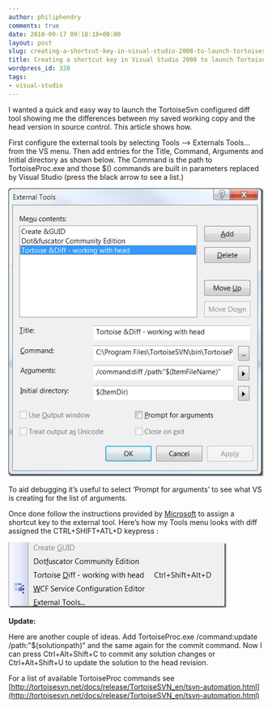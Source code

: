 ```yaml
---
author: philiphendry
comments: true
date: 2010-09-17 09:18:18+00:00
layout: post
slug: creating-a-shortcut-key-in-visual-studio-2008-to-launch-tortoisesvn-diff
title: Creating a shortcut key in Visual Studio 2008 to launch TortoiseSvn Diff
wordpress_id: 328
tags:
- visual-studio
---
```


I wanted a quick and easy way to launch the TortoiseSvn configured diff tool showing me the differences between my saved working copy and the head version in source control. This article shows how.

First configure the external tools by selecting Tools –> Externals Tools… from the VS menu. Then add entries for the Title, Command, Arguments and Initial directory as shown below. The Command is the path to TortoiseProc.exe and those $(<param>) commands are built in parameters replaced by Visual Studio (press the black arrow to see a list.)

[![image](/assets/2010/09/image_thumb.png)](/assets/2010/09/image.png)

To aid debugging it’s useful to select ‘Prompt for arguments’ to see what VS is creating for the list of arguments.

Once done follow the instructions provided by [Microsoft](http://msdn.microsoft.com/en-us/library/80cb6ks3(v=VS.90).aspx) to assign a shortcut key to the external tool. Here’s how my Tools menu looks with diff assigned the CTRL+SHIFT+ATL+D keypress :

[![image](/assets/2010/09/image_thumb1.png)](/assets/2010/09/image1.png)

**Update:**

Here are another couple of ideas. Add TortoiseProc.exe /command:update /path:"$(solutionpath)" and the same again for the commit command. Now I can press Ctrl+Alt+Shift+C to commit any solution changes or Ctrl+Alt+Shift+U to update the solution to the head revision.

For a list of available TortoiseProc commands see [http://tortoisesvn.net/docs/release/TortoiseSVN_en/tsvn-automation.html](http://tortoisesvn.net/docs/release/TortoiseSVN_en/tsvn-automation.html)
